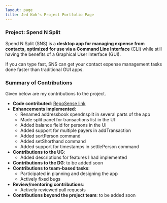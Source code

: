 ```yaml
---
layout: page
title: Jed Koh's Project Portfolio Page
---
```


### Project: Spend N Split

Spend N Split (SNS) is a **desktop app for managing expense from contacts, optimized for use via a Command Line Interface** (CLI) while still having the benefits of a Graphical User Interface (GUI).

If you can type fast, SNS can get your contact expense management tasks done faster than traditional GUI apps.

### Summary of Contributions

Given below are my contributions to the project.


* **Code contributed**: [RepoSense link](https://nus-cs2103-ay2324s1.github.io/tp-dashboard/?search=jedkohjk&)
* **Enhancements implemented**:
  * Renamed addressbook spendnsplit in several parts of the app
  * Made split panel for transactions list in the UI
  * Added balance field for persons in the UI
  * Added support for multiple payers in addTransaction
  * Added sortPerson command
  * Added setShorthand command
  * Added support for timestamps in settlePerson command
* **Contributions to the UG**:
  * Added descriptions for features I had implemented
* **Contributions to the DG**: to be added soon
* **Contributions to team-based tasks**:
  * Participated in planning and designing the app
  * Actively fixed bugs
* **Review/mentoring contributions**:
  * Actively reviewed pull requests
* **Contributions beyond the project team**: to be added soon

